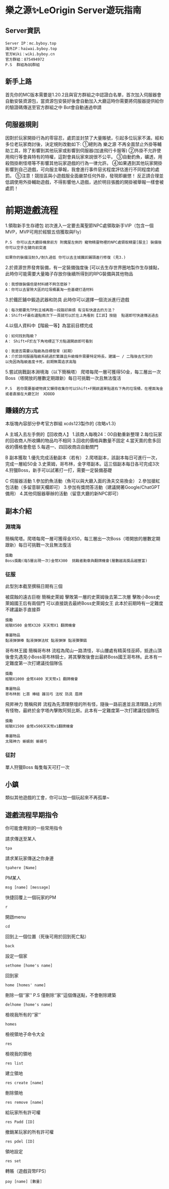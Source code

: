 # 樂之源✨LeOrigin Server遊玩指南

## Server資訊
```
Server IP：mc.byboy.top
海外IP：haiwai.byboy.top
官方Wiki：wiki.byboy.cn
官方群組：875494972
P.S  群組為QQ群組
```
## 新手上路
首先你的MC版本需要是1.20.2且與官方群組之中認證白名單，首次加入伺服器會自動安裝資源包，當資源包安裝好後會自動加入大廳這時你需要將伺服器提供給你的驗證碼傳送至官方群組之中   Bot會自動通過申請

## 伺服器規則
因對於玩家開掛行為的零容忍，處罰並封禁了大量賬號，引起多位玩家不滿，經和多位老玩家商討後，決定規則改動如下:
①總則為 樂之源 不再全面禁止外掛等輔助工具，除了影響到其他玩家或影響到伺服器(加速飛行卡服等)
②外掛不允許使用飛行等會員特有的特權，這對會員玩家來說很不公平。
③自動釣魚，礦透，用殺戮掛刷怪塔等不影響其他玩家遊戲的行為一律允許。
④如果遇到其他玩家開掛影響到自己遊戲，可向服主舉報，我會進行事件惡劣程度評估進行不同程度的處罰。
⑤注意！競技區與小遊戲服全面嚴禁任何外掛，發現即嚴懲！
反正請合理並低調使用外掛輔助遊戲，不得影響他人遊戲，過於明目張膽的開掛被舉報一樣會被處罰！

# 前期遊戲流程
1.領取新手生存禮包  初次進入一定要去萬聖節NPC處領取新手VIP（包含一個MVP，MVP可用於經驗五倍獲取與Fly）
```
P.S  你可以去大廳掛機泉前方 附魔屋左側的 寵物精靈物裡的NPC處領取精靈[服主] 裝備後你可以空手左鍵向前突進
```

```
如果你的裝備沒耐久/耐久過低 你可以去主城鐵匠鋪頭進行修復 (見3.)
```

2.於資源世界發育裝備，有一定裝備強度後 [可以去生存世界圈地製作生存據點，此時你可能需要大量箱子存放你後續所得到的RPG裝備與其他物品
```
Q：我想做裝備但是材料總不夠怎麼辦？
A：你可以去冒險大區的垃圾桶裏淘一些基礎打造材料
```

3.於鐵匠鋪中鍛造武器和防具 此時你可以選擇一個流派進行遊戲
```
Q：每次都要先TP到主城再跑一段路好麻煩 有沒有快速去的方法？
A：Shift+F最右邊點兩次下一頁就可以於左上角看到【工匠】按鈕  點選即可快速傳送過去
```

4.以個人資料中【階級一等】為當前目標完成 
```
Q：如何找到階級？
A： Shift+F於左下角地標正下方點選開啟即可看到
```

```
Q：我是否需要以階級為目標發育（前期）
A：介於該伺服器階級系統過於繁雜且升級條件需要特定時長，建議一 / 二階後去忙別的
以免因為階級進度卡死，前期無需追求高階
```

5.嘗試挑戰副本淵境海（以下簡稱塔）
爬塔每爬一層可獲得50金，每三層出一次Boss（塔開放的層數定期跟新）每日可挑戰一次且無法復活

```
P.S  若你需要基礎物資又懶得收集你可以Shift+F開啟選單點選右下角的垃圾桶，在裡面淘金或者直接在大廳乞討  XDDDD
```

## 賺錢的方式

本版塊內容部分參考官方群組 xcds123製作的 {攻略v1.3}

A 主城入去左手側的【回收商人】
    1.該商人每晚24：00自動重新整理
    2.每位玩家的回收商人所收購的物品均不相同
    3.回收的價格與數量不固定
    4.當天賣的愈多回收的價格會愈低
    5.每週一、四回收商店自動關門

B 副本獲取
    1.優先完成活動副本（若有）
    2.爬塔副本，該副本每日可進行一次，完成一層給50金
    3.史萊姆，哥布林，金字塔副本。這三個副本每日各可完成3次
    4.狩獵Boss，新手可以試著打一打，需要一定裝備基礎

C 伺服器活動
    1.參加釣魚活動（魚可以與大廳入面的漁夫交易換金）
    2.參加搶紅包活動（多留意聊天欄即可）
    3.參加有獎問答活動（建議開著Google/ChatGPT備用）
    4.其他伺服器舉辦的活動（留意大廳的新NPC即可）

## 副本介紹
### 淵境海 
簡稱爬塔。爬塔每爬一層可獲得金X50，每三層出一次Boss（塔開放的層數定期跟新）每日可挑戰一次且無法復活
```
獎勵
Boss獎勵(每5層出現一次)金幣X300  挑戰者勳章與翻牌機會(層數越高獎品越豐富)
```
### 征服
此型別本截至撰稿日期有三個

被腐蝕的遠古巨樹
簡稱史萊姆 擊敗第一層的史萊姆後去第二次層 擊敗小Boss史萊姆國王后有兩個門 可以直接跳去最終Boss史萊姆女王 此本於前期時有一定難度 不建議新手直接莽
```
獎勵
經驗X500 金幣X320 天天幣X1 翻牌機會

專屬物品
黏液弾弾棒 黏液弾弾法杖 黏液弾弾 黏液彈彈鎬
```

哥布林王國
簡稱哥布林  流程為爬山一路清怪，半山腰處有精英怪巫師，抵達山頂後會先遇見小Boss哥布林騎士，將其擊敗後會出最終Boss國王哥布林。此本有一定難度第一次打建議找個隊伍
```
獎勵
經驗X1000 金幣X400 天天幣x1 翻牌機會

專屬物品
哥布林劍 匕首 棒槌 雜羽弓 法杖 防具 眉牌
```

飛昇神力
簡稱飛昇 流程為先清理祭壇的所有怪，隨後一路前進並且清理路上的所有怪物，最終於金字塔內擊敗阿努比斯。此本有一定難度第一次打建議找個隊伍
```
獎勵
經驗X1500 金幣x500天天幣x1翻牌機會

專屬物品
太陽神力 蜥蜴劍 蜥蜴弓
```

### 征討
單人狩獵Boss  每隻每天可打一次


## 小鎮
類似其他遊戲的工會，你可以加一個玩起來不再孤單~



## 遊戲流程早期指令
你可能會用到的一些常用指令

請求傳送至某人
```
tpa
```

請求某玩家傳送之你身邊
```
tpahere [Name]
```

PM某人
```
msg [name] [message]
```

快捷回覆上一個玩家的PM
```
r
```

開啟menu
```
cd
```

回到上一個位置（死後可用於回到死亡點）
```
back
```

設定一個家
```
sethome [home's name]
```

回到家
```
home [homes' name]
```

刪除一個‘’家’‘             P.S 僅刪除‘’家‘’這個傳送點，不會刪除建築
```
delhome [home's name]
```

檢視我所有的‘’家‘’
```
homes
```

檢視領地子命令大全
```
res
```

檢視我的領地
```
res list
```

建立領地
```
res create [name]
```

刪除領地
```
res remove [name]
```

給玩家所有許可權
```
res Padd [ID]
```

撤銷某玩家的所有許可權
```
res pdel [ID]
```

領地設定
```
res set
```

轉賬（遊戲貨幣FPS）
```
pay [name] [數量]
```
